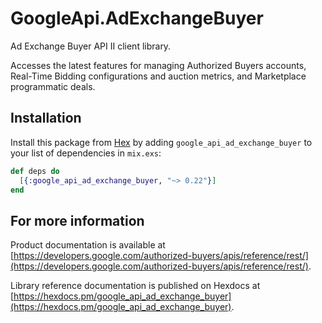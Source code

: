 # GoogleApi.AdExchangeBuyer

Ad Exchange Buyer API II client library.

Accesses the latest features for managing Authorized Buyers accounts, Real-Time Bidding configurations and auction metrics, and Marketplace programmatic deals.

## Installation

Install this package from [Hex](https://hex.pm) by adding
`google_api_ad_exchange_buyer` to your list of dependencies in `mix.exs`:

```elixir
def deps do
  [{:google_api_ad_exchange_buyer, "~> 0.22"}]
end
```

## For more information

Product documentation is available at [https://developers.google.com/authorized-buyers/apis/reference/rest/](https://developers.google.com/authorized-buyers/apis/reference/rest/).

Library reference documentation is published on Hexdocs at
[https://hexdocs.pm/google_api_ad_exchange_buyer](https://hexdocs.pm/google_api_ad_exchange_buyer).
